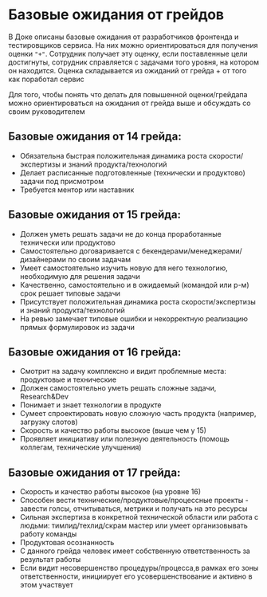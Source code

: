 # Базовые ожидания от грейдов

В Доке описаны базовые ожидания от разработчиков фронтенда и тестировщиков сервиса. На них можно ориентироваться для получения оценки `"+"`. Сотрудник получает эту оценку, если поставленные цели достигнуты, сотрудник справляется с задачами того уровня, на котором он находится.
Оценка складывается из ожиданий от грейда + от того как поработал сервис

Для того, чтобы понять что делать для повышенной оценки/грейдапа можно ориентироваться на ожидания от грейда выше и обсуждать со своим руководителем


## Базовые ожидания от 14 грейда:

* Обязательна быстрая положительная динамика роста скорости/экспертизы и знаний продукта/технологий
* Делает расписанные подготовленные (технически и продуктово) задачи под присмотром
* Требуется ментор или наставник


## Базовые ожидания от 15 грейда:
* Должен уметь решать задачи не до конца проработанные технически или продуктово
* Самостоятельно договаривается с бекендерами/менеджерами/дизайнерами по своим задачам
* Умеет самостоятельно изучить новую для него технологию, необходимую для решения задачи
* Качественно, самостоятельно и в ожидаемый (командой или р-м) срок решает типовые задачи
* Присутствует положительная динамика роста скорости/экспертизы и знаний продукта/технологий
* На ревью замечает типовые ошибки и некорректную реализацию прямых формулировок из задачи

## Базовые ожидания от 16 грейда:
* Смотрит на задачу комплексно и видит проблемные места: продуктовые и технические
* Должен самостоятельно уметь решать сложные задачи, Research&Dev
* Понимает и знает технологии в продукте
* Сумеет спроектировать новую сложную часть продукта (например, загрузку слотов)
* Скорость и качество работы высокое (выше чем у 15)
* Проявляет инициативу или полезную деятельность (помощь коллегам, технические улучшения)

## Базовые ожидания от 17 грейда:
* Скорость и качество работы высокое (на уровне 16)
* Способен вести технические/продуктовые/процессные проекты - завести голсы, отчитываться, метрики и получать на это ресурсы
* Сильная экспертиза в конкретной технической области или работа с людьми: тимлид/техлид/скрам мастер или умеет организовывать работу команды
* Продуктовая осознанность
* С данного грейда человек имеет собственную ответственность за результат работы
* Если видит несовершенство процедуры/процесса,в рамках его зоны ответственности, инициирует его усовершенствование и активно в этом участвует




















